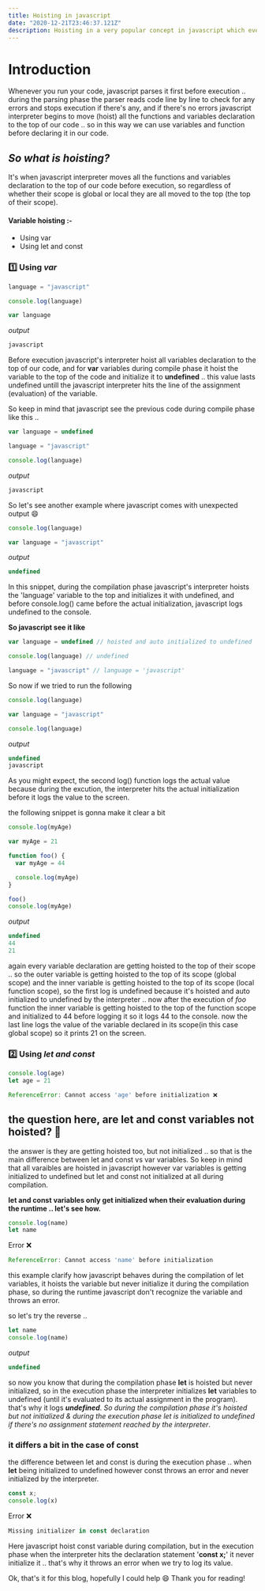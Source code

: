 ```yaml
---
title: Hoisting in javascript
date: "2020-12-21T23:46:37.121Z"
description: Hoisting in a very popular concept in javascript which every javascript developer should grasp it well.
---
```


# **Introduction**

Whenever you run your code, javascript parses it first before execution .. during the parsing phase the parser reads code line by line to check for any errors and stops execution if there's any, and if there's no errors javascript interpreter begins to move (hoist) all the functions and variables declaration to the top of our code .. so in this way we can use variables and function before declaring it in our code.

## _**So what is hoisting?**_

It's when javascript interpreter moves all the functions and variables declaration to the top of our code before execution, so regardless of whether their scope is global or local they are all moved to the top (the top of their scope).

<!-- when you run your code, javascript *parses* it first before excution. -->

<!-- *__Note:__*
Only the actual declaration is hoisted, and any initialization or assignment are left where they are. -->

#### Variable hoisting :-

- Using var </br>
- Using let and const </br>

### 1️⃣ Using _var_

```javascript
language = "javascript"

console.log(language)

var language
```

_output_

```javascript
javascript
```

Before execution javascript's interpreter hoist all variables declaration to the top of our code, and for **var** variables during compile phase it hoist the variable to the top of the code and initialize it to **undefined** .. this value lasts undefined untill the javascript interpreter hits the line of the assignment (evaluation) of the variable.

So keep in mind that javascript see the previous code during compile phase like this .. <br>

```javascript
var language = undefined

language = "javascript"

console.log(language)
```

_output_

```javascript
javascript
```

So let's see another example where javascript comes with unexpected output 😄

```javascript
console.log(language)

var language = "javascript"
```

_output_

```javascript
undefined
```

In this snippet, during the compilation phase javascript's interpreter hoists the 'language' variable to the top and initializes it with undefined, and before console.log() came before the actual initialization, javascript logs undefined to the console.

**So javascript see it like**

```javascript
var language = undefined // hoisted and auto initialized to undefined

console.log(language) // undefined

language = "javascript" // language = 'javascript'
```

So now if we tried to run the following

```javascript
console.log(language)

var language = "javascript"

console.log(language)
```

_output_

```javascript
undefined
javascript
```

As you might expect, the second log() function logs the actual value because during the excution, the interpreter hits the actual initialization before it logs the value to the screen.

the following snippet is gonna make it clear a bit

```javascript
console.log(myAge)

var myAge = 21

function foo() {
  var myAge = 44

  console.log(myAge)
}

foo()
console.log(myAge)
```

_output_

```javascript
undefined
44
21
```

again every variable declaration are getting hoisted to the top of their scope .. so the outer variable is getting hoisted to the top of its scope (global scope) and the inner variable is getting hoisted to the top of its scope (local function scope), so the first log is undefined because it's hoisted and auto initialized to undefined by the interpreter .. now after the execution of _foo_ function the inner variable is getting hoisted to the top of the function scope and initialized to 44 before logging it so it logs 44 to the console.
now the last line logs the value of the variable declared in its scope(in this case global scope) so it prints 21 on the screen.

### 2️⃣ Using _let and const_

```javascript
console.log(age)
let age = 21
```

```javascript
ReferenceError: Cannot access 'age' before initialization ❌
```

## **the question here, are let and const variables not hoisted?** 👀

the answer is they are getting hoisted too, but not initialized .. so that is the main difference between let and const vs var variables. So keep in mind that all varaibles are hoisted in javascript however var variables is getting initialized to undefined but let and const not initialized at all during compilation.

**let and const variables only get initialized when their evaluation during the runtime .. let's see how.**

```javascript
console.log(name)
let name
```

Error ❌

```javascript
ReferenceError: Cannot access 'name' before initialization
```

this example clarify how javascript behaves during the compilation of let variables, it hoists the variable but never initialize it during the compilation phase, so during the runtime javascript don't recognize the variable and throws an error.

so let's try the reverse ..

```javascript
let name
console.log(name)
```

_output_

```javascript
undefined
```

so now you know that during the compilation phase **let** is hoisted but never initialized, so in the execution phase the interpreter initializes **let** variables to undefined (until it's evaluated to its actual assignment in the program).
that's why it logs _**undefined**_.
_So during the compilation phase it's hoisted but not initialized & during the execution phase let is initialized to undefined if there's no assignment statement reached by the interpreter_.

### **it differs a bit in the case of const**

the difference between let and const is during the execution phase .. when **let** being initialized to undefined however const throws an error and never initialized by the interpreter.

```javascript
const x;
console.log(x)
```

Error ❌

```javascript
Missing initializer in const declaration
```

Here javascript hoist const variable during compilation, but in the execution phase when the interpreter hits the declaration statement '**const x;**' it never initialize it .. that's why it throws an error when we try to log its value.

Ok, that's it for this blog, hopefully I could help 😄
Thank you for reading!
